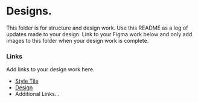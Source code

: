 # Designs.

This folder is for structure and design work. Use this README as a log of updates made to your design. Link to your Figma work below and only add images to this folder when your design work is complete.

### Links

Add links to your design work here.

- [Style Tile](<https://www.figma.com/design/QaDo19lBgh4GVkIfzv8Cue/%40shadcn%2Fui---Design-System-(Community)?node-id=110-6&node-type=canvas&t=km5zhVhkrcwgFpiH-0>)
- [Design](<https://www.figma.com/design/QaDo19lBgh4GVkIfzv8Cue/%40shadcn%2Fui---Design-System-(Community)?node-id=110-6&t=km5zhVhkrcwgFpiH-1>)
- Additional Links...

<br>
